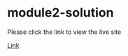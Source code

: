 # module2-solution
Please click the link to view the live site

[Link](https://sajalarora24.github.io/module2-solution/)
